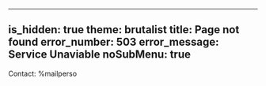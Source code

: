 -----
is_hidden: true
theme: brutalist
title: Page not found
error_number: 503
error_message: Service Unaviable
noSubMenu: true
-----
Contact: %mailperso
